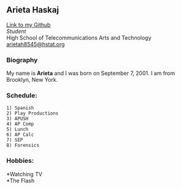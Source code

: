 ## Arieta Haskaj  
[Link to my Github](www.github.com/arietah8545)  
_Student_  
High School of Telecommunications Arts and Technology  
arietah8545@hstat.org
### Biography
My name is **Arieta** and I was born on September 7, 2001. I am from Brooklyn, New York.  

### Schedule:  
    1) Spanish  
    2) Play Productions  
    3) APUSH  
    4) AP Comp  
    5) Lunch  
    6) AP Calc  
    7) SEP  
    8) Forensics  
    
### Hobbies:
*Watching TV  
 *The Flash